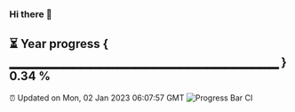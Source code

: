### Hi there 👋
⏳ Year progress { ▁▁▁▁▁▁▁▁▁▁▁▁▁▁▁▁▁▁▁▁▁▁▁▁▁▁▁▁▁▁ } 0.34 %
---
⏰ Updated on Mon, 02 Jan 2023 06:07:57 GMT
![Progress Bar CI](https://github.com/Moyi321/Moyi321/workflows/Progress%20Bar%20CI/badge.svg)
